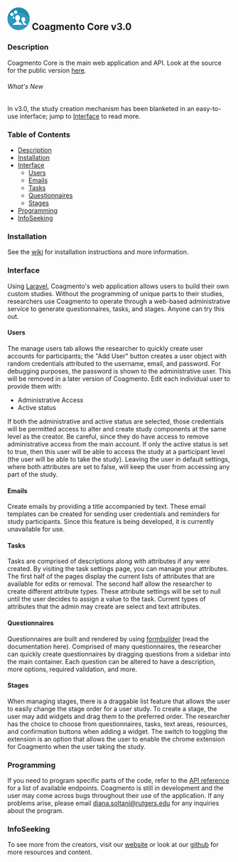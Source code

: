 ## ![Coagmento Logo](https://raw.githubusercontent.com/InfoSeeking/Coagmento/master/core/public/images/logo-small.png) Coagmento Core v3.0 ##


### Description ###
Coagmento Core is the main web application and API. Look at the source for the public version [here](https://coagmento.org).

###### What's New
In v3.0, the study creation mechanism has been blanketed in an easy-to-use interface; jump to [Interface](#Interface) to read more. 

### Table of Contents 
* [Description](#Description)
* [Installation](#Installation)
* [Interface](#Interface)
	* [Users](#Users)
	* [Emails](#Emails)
	* [Tasks](#Tasks)
	* [Questionnaires](#Questionnaires)
	* [Stages](#Stages)
* [Programming](#Programming)
* [InfoSeeking](#InfoSeeking)

### Installation
See the [wiki](https://github.com/InfoSeeking/Coagmento/wiki/Coagmento-Core-Installation) for installation instructions and more information.

### Interface
Using [Laravel](https://laravel.com), Coagmento's web application allows users to build their own custom studies. Without the programming of unique parts to their studies, researchers use Coagmento to operate through a web-based administrative service to generate questionnaires, tasks, and stages. Anyone can try this out.

#### Users
The manage users tab allows the researcher to quickly create user accounts for participants; the "Add User" button creates a user object with random credentials attributed to the username, email, and password. For debugging purposes, the password is shown to the administrative user. This will be removed in a later version of Coagmento. 
Edit each individual user to provide them with:
* Administrative Access
* Active status

If both the administrative and active status are selected, those credentials will be permitted access to alter and create study components at the same level as the creator. Be careful, since they do have access to remove administrative access from the main account. 
If only the active status is set to true, then this user will be able to access the study at a participant level (the user will be able to take the study).
Leaving the user in default settings, where both attributes are set to false, will keep the user from accessing any part of the study.

#### Emails
Create emails by providing a title accompanied by text. These email templates can be created for sending user credentials and reminders for study participants. Since this feature is being developed, it is currently unavailable for use. 

#### Tasks
Tasks are comprised of descriptions along with attributes if any were created.  By visiting the task settings page, you can manage your attributes. The first half of the pages display the current lists of attributes that are available for edits or removal. The second half allow the researcher to create different attribute types. These attribute settings will be set to null until the user decides to assign a value to the task. Current types of attributes that the admin may create are select and text attributes.

#### Questionnaires
Questionnaires are built and rendered by using [formbuilder](https://formbuilder.readthedocs.io/en/latest/) (read the documentation here). 
Comprised of many questionnaires, the researcher can quickly create questionnaires by dragging questions from a sidebar into the main container. Each question can be altered to have a description, more options, required validation, and more. 
 
#### Stages
When managing stages, there is a draggable list feature that allows the user to easily change the stage order for a user study. To create a stage, the user may add widgets and drag them to the preferred order. The researcher has the choice to choose from questionnaires, tasks, text areas, resources, and confirmation buttons when adding a widget.
The switch to toggling the extension is an option that allows the user to enable the chrome extension for Coagmento when the user taking the study.

### Programming
If you need to program specific parts of the code, refer to the [API reference](http://new.coagmento.org/apidoc/) for a list of available endpoints.
Coagmento is still in development and the user may come across bugs throughout their use of the application. If any problems arise, please email diana.soltani@rutgers.edu for any inquiries about the program. 

### InfoSeeking
To see more from the creators, visit our [website](http://www.infoseeking.org/) or look at our [github](https://github.com/InfoSeeking) for more resources and content.
